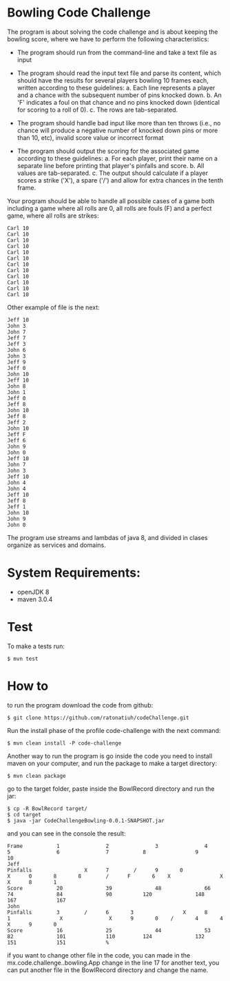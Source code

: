 # Bowling Code Challenge

The program is about solving the code challenge and is about keeping the bowling score, where we have to perform the following characteristics:

- The program should run from the command-line and take a text file as input
- The program should read the input text file and parse its content, which should have the
results for several players bowling 10 frames each, written according to these guidelines:
a. Each line represents a player and a chance with the subsequent number of pins
knocked down.
b. An 'F' indicates a foul on that chance and no pins knocked down (identical for
scoring to a roll of 0).
c. The rows are tab-separated.

- The program should handle bad input like more than ten throws (i.e., no chance will
produce a negative number of knocked down pins or more than 10, etc), invalid score
value or incorrect format

- The program should output the scoring for the associated game according to these
guidelines:
a. For each player, print their name on a separate line before printing that player's
pinfalls and score.
b. All values are tab-separated.
c. The output should calculate if a player scores a strike ('X'), a spare ('/') and allow
for extra chances in the tenth frame.

Your program should be able to handle all possible cases of a game both including a
game where all rolls are 0, all rolls are fouls (F) and a perfect game, where all rolls are
strikes:

```
Carl 10
Carl 10
Carl 10
Carl 10
Carl 10
Carl 10
Carl 10
Carl 10
Carl 10
Carl 10
Carl 10
Carl 10
```
Other example of file is the next:

```
Jeff 10
John 3
John 7
Jeff 7
Jeff 3
John 6
John 3
Jeff 9
Jeff 0
John 10
Jeff 10
John 8
John 1
Jeff 0
Jeff 8
John 10
Jeff 8
Jeff 2
John 10
Jeff F
Jeff 6
John 9
John 0
Jeff 10
John 7
John 3
Jeff 10
John 4
John 4
Jeff 10
Jeff 8
Jeff 1
John 10
John 9
John 0
```


The program use streams and lambdas of java 8, and divided in clases organize as services and domains.

# System Requirements:

- openJDK 8
- maven 3.0.4

# Test

To make a tests run:

```
$ mvn test
```
# How to

to run the program download the code from github:

```
$ git clone https://github.com/ratonatiuh/codeChallenge.git
```

Run the install phase of the profile code-challenge with the next command:

```
$ mvn clean install -P code-challenge
```

Another way to run the program is go inside the code you need to install maven on your computer, and run the package to make a target directory:

```
$ mvn clean package
```

go to the target folder, paste inside the BowlRecord directory and run the jar:
 
```
$ cp -R BowlRecord target/
$ cd target
$ java -jar CodeChallengeBowling-0.0.1-SNAPSHOT.jar
```

and you can see in the console the result:

```
Frame           1               2               3               4               5               6               7           8                9               10       
Jeff
Pinfalls                 X      7        /      9       0                X      0       8       8        /      F       6    X                X               X      8       1 
Score           20              39              48              66              74              84              90          120              148             167             167      
John
Pinfalls        3        /      6       3                X      8       1                X               X      9       0    /       4       4                X      9       0 
Score           16              25              44              53              82              101             110         124              132             151             151             %              

```

if you want to change other file in the code, you can made in the mx.code.challenge..bowling.App change in the line 17 for another text, you can put another file in the BowlRecord directory and change the name.

